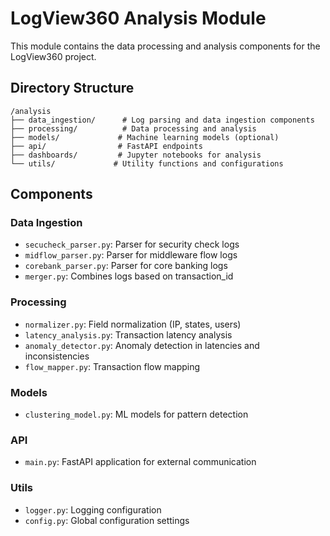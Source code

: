 # LogView360 Analysis Module

This module contains the data processing and analysis components for the LogView360 project.

## Directory Structure

```
/analysis
├── data_ingestion/      # Log parsing and data ingestion components
├── processing/          # Data processing and analysis
├── models/             # Machine learning models (optional)
├── api/                # FastAPI endpoints
├── dashboards/         # Jupyter notebooks for analysis
└── utils/             # Utility functions and configurations
```

## Components

### Data Ingestion
- `secucheck_parser.py`: Parser for security check logs
- `midflow_parser.py`: Parser for middleware flow logs
- `corebank_parser.py`: Parser for core banking logs
- `merger.py`: Combines logs based on transaction_id

### Processing
- `normalizer.py`: Field normalization (IP, states, users)
- `latency_analysis.py`: Transaction latency analysis
- `anomaly_detector.py`: Anomaly detection in latencies and inconsistencies
- `flow_mapper.py`: Transaction flow mapping

### Models
- `clustering_model.py`: ML models for pattern detection

### API
- `main.py`: FastAPI application for external communication

### Utils
- `logger.py`: Logging configuration
- `config.py`: Global configuration settings 